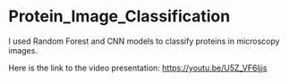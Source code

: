 # Protein_Image_Classification
I used Random Forest and CNN models to classify proteins in microscopy images. 

Here is the link to the video presentation:
https://youtu.be/U5Z_VF6ljjs
